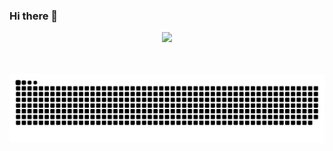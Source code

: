 ### Hi there 👋
<div align="center"><a href=""> <img src="https://readme-typing-svg.herokuapp.com/?lines=今天也要加油哦;I'm+Kuzen+Welcome+!&center=true&size=27"> </a> </div>
<br><br>

![snake](https://raw.githubusercontent.com/chumen-Lu/chumen-Lu/output/github-contribution-grid-snake.svg)



<!--
**chumen-Lu/chumen-Lu** is a ✨ _special_ ✨ repository because its `README.md` (this file) appears on your GitHub profile.

Here are some ideas to get you started:

- 🔭 I’m currently working on ...
- 🌱 I’m currently learning ...
- 👯 I’m looking to collaborate on ...
- 🤔 I’m looking for help with ...
- 💬 Ask me about ...
- 📫 How to reach me: ...
- 😄 Pronouns: ...
- ⚡ Fun fact: ...
-->
